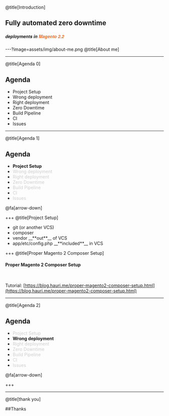 @title[Introduction]
## Fully automated zero downtime
##### <span style="font-family:Helvetica Neue; font-weight:bold">deployments in <span style="color:#f46f25">Magento 2.2</span></span>

---?image=assets/img/about-me.png
@title[About me]

---
@title[Agenda 0]
## Agenda

* Project Setup
* Wrong deployment
* Right deployment
* Zero Downtime
* Build Pipeline
* CI
* Issues

---
@title[Agenda 1]
## Agenda

* **Project Setup**
* <span style="opacity: 0.2;">Wrong deployment</span>
* <span style="opacity: 0.2;">Right deployment</span>
* <span style="opacity: 0.2;">Zero Downtime</span>
* <span style="opacity: 0.2;">Build Pipeline</span>
* <span style="opacity: 0.2;">CI</span>
* <span style="opacity: 0.2;">Issues</span>

@fa[arrow-down]

+++
@title[Project Setup]

<ul>
<li class="fragment">git (or another VCS)</li>
<li class="fragment">composer</li>
<li class="fragment">vendor __**out**__ of VCS</li>
<li class="fragment">app/etc/config.php __**included**__ in VCS</li>
</ul>

+++
@title[Proper Magento 2 Composer Setup]

#### Proper Magento 2 Composer Setup

<br>

Tutorial: [https://blog.hauri.me/proper-magento2-composer-setup.html](https://blog.hauri.me/proper-magento2-composer-setup.html)

---
@title[Agenda 2]
## Agenda

* <span style="opacity: 0.2;">Project Setup</span>
* **Wrong deployment**
* <span style="opacity: 0.2;">Right deployment</span>
* <span style="opacity: 0.2;">Zero Downtime</span>
* <span style="opacity: 0.2;">Build Pipeline</span>
* <span style="opacity: 0.2;">CI</span>
* <span style="opacity: 0.2;">Issues</span>

@fa[arrow-down]

+++

---
@title[thank you]

##Thanks

 